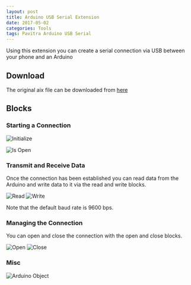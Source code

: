 ```yaml
---
layout: post
title: Arduino USB Serial Extension
date: 2017-05-02
categories: Tools
tags: Pavitra Arduino USB Serial
---
```


Using this extension you can create a serial connection via USB between your phone and an Arduino

<!-- more -->

## Download

The original aix file can be downloaded from [here](https://groups.google.com/forum/m/#!category-topic/mitappinventortest/WZCUtKAfwj0)

## Blocks

### Starting a Connection

![Initialize](http://domhnallohanlon.com/thunkable_extensions/assets/post_assets/arduino_extension/initialize.png)

![Is Open](http://domhnallohanlon.com/thunkable_extensions/assets/post_assets/arduino_extension/isOpen.png)


### Transmit and Receive Data

Once the connection has been established you can read data from the Arduino and write data to it via the read and write blocks.

![Read](http://domhnallohanlon.com/thunkable_extensions/assets/post_assets/arduino_extension/read.png)
![Write](http://domhnallohanlon.com/thunkable_extensions/assets/post_assets/arduino_extension/write.png)

Note that the default baud rate is 9600 bps.

### Managing the Connection

You can open and close the connection with the open and close blocks.

![Open](http://domhnallohanlon.com/thunkable_extensions/assets/post_assets/arduino_extension/open.png)
![Close](http://domhnallohanlon.com/thunkable_extensions/assets/post_assets/arduino_extension/close.png)


### Misc
![Arduino Object](http://domhnallohanlon.com/thunkable_extensions/assets/post_assets/arduino_extension/arduino1.png)

